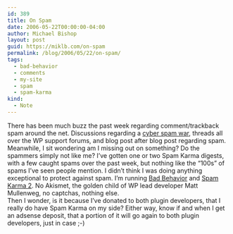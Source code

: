 ```yaml
---
id: 389
title: On Spam
date: 2006-05-22T00:00:00-04:00
author: Michael Bishop
layout: post
guid: https://miklb.com/on-spam
permalink: /blog/2006/05/22/on-spam/
tags:
  - bad-behavior
  - comments
  - my-site
  - spam
  - spam-karma
kind:
  - Note
---
```

<p>There has been much buzz the past week regarding comment/trackback spam around the net.  Discussions regarding a <a href="http://www.washingtonpost.com/wp-dyn/content/article/2006/05/16/AR2006051601873.html">cyber spam war</a>, threads all over the WP support forums, and blog post after blog post regarding spam.  Meanwhile, I sit wondering am I missing out on something?  Do the spammers simply not like me?  I’ve gotten one or two Spam Karma digests, with a few caught spams over the past week, but nothing like the “100s” of spams I’ve seen people mention.  I didn’t think I was doing anything exceptional to protect against spam.  I’m running <a href="http://www.homelandstupidity.us/software/bad-behavior/">Bad Behavior</a> and <a href="http://unknowngenius.com/blog/wordpress/spam-karma/">Spam Karma 2</a>.  No Akismet, the golden child of WP lead developer Matt Mullenweg, no captchas, nothing else.<br />
Then I wonder, is it because I’ve donated to both plugin developers, that I really do have Spam Karma on my side?  Either way, know if and when I get an adsense deposit, that a portion of it will go again to both plugin developers, just in case ;-)</p>